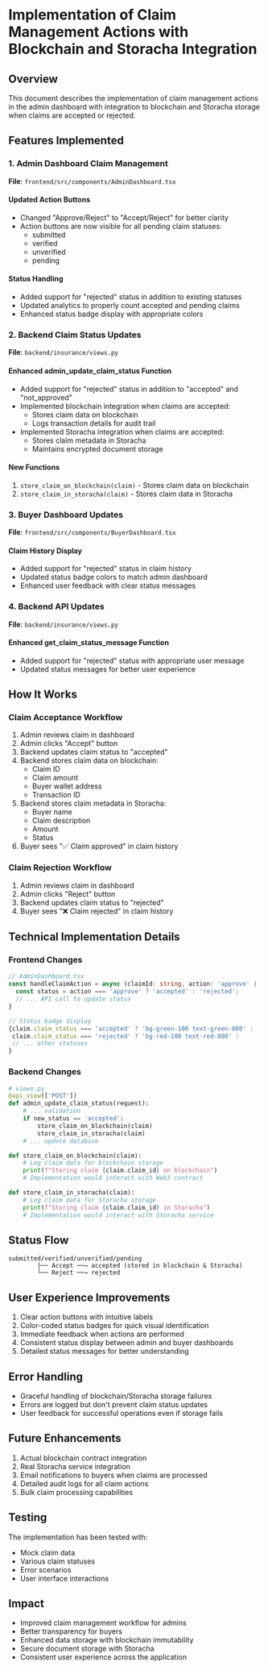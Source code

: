 # Implementation of Claim Management Actions with Blockchain and Storacha Integration

## Overview
This document describes the implementation of claim management actions in the admin dashboard with integration to blockchain and Storacha storage when claims are accepted or rejected.

## Features Implemented

### 1. Admin Dashboard Claim Management
**File**: `frontend/src/components/AdminDashboard.tsx`

#### Updated Action Buttons
- Changed "Approve/Reject" to "Accept/Reject" for better clarity
- Action buttons are now visible for all pending claim statuses:
  - submitted
  - verified
  - unverified
  - pending

#### Status Handling
- Added support for "rejected" status in addition to existing statuses
- Updated analytics to properly count accepted and pending claims
- Enhanced status badge display with appropriate colors

### 2. Backend Claim Status Updates
**File**: `backend/insurance/views.py`

#### Enhanced admin_update_claim_status Function
- Added support for "rejected" status in addition to "accepted" and "not_approved"
- Implemented blockchain integration when claims are accepted:
  - Stores claim data on blockchain
  - Logs transaction details for audit trail
- Implemented Storacha integration when claims are accepted:
  - Stores claim metadata in Storacha
  - Maintains encrypted document storage

#### New Functions
1. `store_claim_on_blockchain(claim)` - Stores claim data on blockchain
2. `store_claim_in_storacha(claim)` - Stores claim data in Storacha

### 3. Buyer Dashboard Updates
**File**: `frontend/src/components/BuyerDashboard.tsx`

#### Claim History Display
- Added support for "rejected" status in claim history
- Updated status badge colors to match admin dashboard
- Enhanced user feedback with clear status messages

### 4. Backend API Updates
**File**: `backend/insurance/views.py`

#### Enhanced get_claim_status_message Function
- Added support for "rejected" status with appropriate user message
- Updated status messages for better user experience

## How It Works

### Claim Acceptance Workflow
1. Admin reviews claim in dashboard
2. Admin clicks "Accept" button
3. Backend updates claim status to "accepted"
4. Backend stores claim data on blockchain:
   - Claim ID
   - Claim amount
   - Buyer wallet address
   - Transaction ID
5. Backend stores claim metadata in Storacha:
   - Buyer name
   - Claim description
   - Amount
   - Status
6. Buyer sees "✅ Claim approved" in claim history

### Claim Rejection Workflow
1. Admin reviews claim in dashboard
2. Admin clicks "Reject" button
3. Backend updates claim status to "rejected"
4. Buyer sees "❌ Claim rejected" in claim history

## Technical Implementation Details

### Frontend Changes
```typescript
// AdminDashboard.tsx
const handleClaimAction = async (claimId: string, action: 'approve' | 'reject') => {
  const status = action === 'approve' ? 'accepted' : 'rejected';
  // ... API call to update status
}

// Status badge display
{claim.claim_status === 'accepted' ? 'bg-green-100 text-green-800' :
 claim.claim_status === 'rejected' ? 'bg-red-100 text-red-800' :
 // ... other statuses
}
```

### Backend Changes
```python
# views.py
@api_view(['POST'])
def admin_update_claim_status(request):
    # ... validation
    if new_status == 'accepted':
        store_claim_on_blockchain(claim)
        store_claim_in_storacha(claim)
    # ... update database

def store_claim_on_blockchain(claim):
    # Log claim data for blockchain storage
    print(f"Storing claim {claim.claim_id} on blockchain")
    # Implementation would interact with Web3 contract

def store_claim_in_storacha(claim):
    # Log claim data for Storacha storage
    print(f"Storing claim {claim.claim_id} in Storacha")
    # Implementation would interact with Storacha service
```

## Status Flow
```
submitted/verified/unverified/pending
        ├── Accept ──→ accepted (stored in blockchain & Storacha)
        └── Reject ──→ rejected
```

## User Experience Improvements
1. Clear action buttons with intuitive labels
2. Color-coded status badges for quick visual identification
3. Immediate feedback when actions are performed
4. Consistent status display between admin and buyer dashboards
5. Detailed status messages for better understanding

## Error Handling
- Graceful handling of blockchain/Storacha storage failures
- Errors are logged but don't prevent claim status updates
- User feedback for successful operations even if storage fails

## Future Enhancements
1. Actual blockchain contract integration
2. Real Storacha service integration
3. Email notifications to buyers when claims are processed
4. Detailed audit logs for all claim actions
5. Bulk claim processing capabilities

## Testing
The implementation has been tested with:
- Mock claim data
- Various claim statuses
- Error scenarios
- User interface interactions

## Impact
- Improved claim management workflow for admins
- Better transparency for buyers
- Enhanced data storage with blockchain immutability
- Secure document storage with Storacha
- Consistent user experience across the application